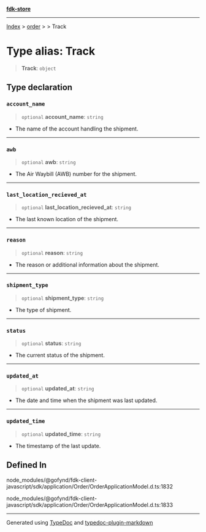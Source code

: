 [**fdk-store**](../../../README.md)
***

[Index](../../../API.md) > [order](../../README.md) > [<internal>](../README.md) > Track

# Type alias: Track

> **Track**: `object`

## Type declaration

### `account_name`

> `optional` **account\_name**: `string`

- The name of the account handling the shipment.

***

### `awb`

> `optional` **awb**: `string`

- The Air Waybill (AWB) number for the shipment.

***

### `last_location_recieved_at`

> `optional` **last\_location\_recieved\_at**: `string`

- The last known location of
the shipment.

***

### `reason`

> `optional` **reason**: `string`

- The reason or additional information about the shipment.

***

### `shipment_type`

> `optional` **shipment\_type**: `string`

- The type of shipment.

***

### `status`

> `optional` **status**: `string`

- The current status of the shipment.

***

### `updated_at`

> `optional` **updated\_at**: `string`

- The date and time when the shipment was last updated.

***

### `updated_time`

> `optional` **updated\_time**: `string`

- The timestamp of the last update.

## Defined In

node\_modules/@gofynd/fdk-client-javascript/sdk/application/Order/OrderApplicationModel.d.ts:1832

node\_modules/@gofynd/fdk-client-javascript/sdk/application/Order/OrderApplicationModel.d.ts:1833

***
Generated using [TypeDoc](https://typedoc.org/) and [typedoc-plugin-markdown](https://www.npmjs.com/package/typedoc-plugin-markdown)
